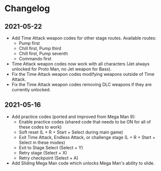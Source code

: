 # Changelog

## 2021-05-22

- Add Time Attack weapon codes for other stage routes. Available routes:
  - Pump first
  - Chill first, Pump third
  - Chill first, Pump seventh
  - Commando first
- Time Attack weapon codes now work with all characters (Jet always unlocked for Proto Man, no Jet weapon for Bass).
- Fix the Time Attack weapon codes modifying weapons outside of Time Attack.
- Fix the Time Attack weapon codes removing DLC weapons if they are currently unlocked.

## 2021-05-16

- Add practice codes (ported and improved from Mega Man 9):
  - Enable practice codes (shared code that needs to be ON for all of these codes to work)
  - Soft reset (L + R + Start + Select during main game)
  - Exit Time Attack, Endless Attack, or challenge stage (L + R + Start + Select in these modes)
  - Exit to Stage Select (Select + Y)
  - Retry stage (Select + X)
  - Retry checkpoint (Select + A)
- Add Sliding Mega Man code which unlocks Mega Man's ability to slide.
